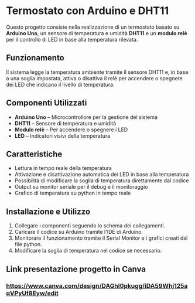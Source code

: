 # Termostato con Arduino e DHT11

Questo progetto consiste nella realizzazione di un termostato basato su **Arduino Uno**, un sensore di temperatura e umidità **DHT11** e un **modulo relè** per il controllo di LED in base alla temperatura rilevata.

## Funzionamento
Il sistema legge la temperatura ambiente tramite il sensore DHT11 e, in base a una soglia impostata, attiva o disattiva il relè per accendere o spegnere dei LED che indicano il livello di temperatura.

## Componenti Utilizzati
- **Arduino Uno** – Microcontrollore per la gestione del sistema
- **DHT11** – Sensore di temperatura e umidità
- **Modulo relè** – Per accendere o spegnere i LED
- **LED** – Indicatori visivi della temperatura

## Caratteristiche
- Lettura in tempo reale della temperatura
- Attivazione e disattivazione automatica dei LED in base alla temperatura
- Possibilità di modificare la soglia di temperatura direttamente dal codice
- Output su monitor seriale per il debug e il monitoraggio
- Grafico di temperatura su python in tempo reale

## Installazione e Utilizzo
1. Collegare i componenti seguendo lo schema dei collegamenti.
2. Caricare il codice su Arduino tramite l'IDE di Arduino.
3. Monitorare il funzionamento tramite il Serial Monitor e i grafici creati dal file python.
4. Modificare la soglia di temperatura nel codice se necessario.

## Link presentazione progetto in Canva
 ### https://www.canva.com/design/DAGhl0pkugg/iDA59Whj125aqVPyUf8Eyw/edit
